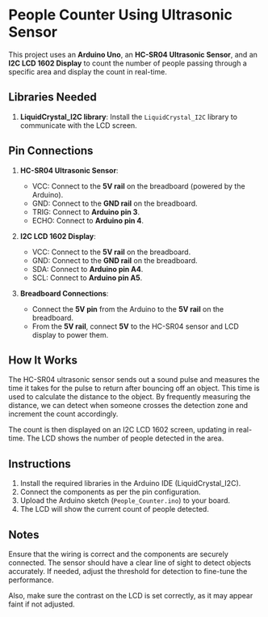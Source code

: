 # People Counter Using Ultrasonic Sensor

This project uses an **Arduino Uno**, an **HC-SR04 Ultrasonic Sensor**, and an **I2C LCD 1602 Display** to count the number of people passing through a specific area and display the count in real-time.

## Libraries Needed
1. **LiquidCrystal_I2C library**: Install the `LiquidCrystal_I2C` library to communicate with the LCD screen.

## Pin Connections
1. **HC-SR04 Ultrasonic Sensor**:
   - VCC: Connect to the **5V rail** on the breadboard (powered by the Arduino).
   - GND: Connect to the **GND rail** on the breadboard.
   - TRIG: Connect to **Arduino pin 3**.
   - ECHO: Connect to **Arduino pin 4**.

2. **I2C LCD 1602 Display**:
   - VCC: Connect to the **5V rail** on the breadboard.
   - GND: Connect to the **GND rail** on the breadboard.
   - SDA: Connect to **Arduino pin A4**.
   - SCL: Connect to **Arduino pin A5**.

3. **Breadboard Connections**:
   - Connect the **5V pin** from the Arduino to the **5V rail** on the breadboard.
   - From the **5V rail**, connect **5V** to the HC-SR04 sensor and LCD display to power them.

## How It Works
The HC-SR04 ultrasonic sensor sends out a sound pulse and measures the time it takes for the pulse to return after bouncing off an object. This time is used to calculate the distance to the object. By frequently measuring the distance, we can detect when someone crosses the detection zone and increment the count accordingly.

The count is then displayed on an I2C LCD 1602 screen, updating in real-time. The LCD shows the number of people detected in the area.

## Instructions
1. Install the required libraries in the Arduino IDE (LiquidCrystal_I2C).
2. Connect the components as per the pin configuration.
3. Upload the Arduino sketch (`People_Counter.ino`) to your board.
4. The LCD will show the current count of people detected.

## Notes
Ensure that the wiring is correct and the components are securely connected. The sensor should have a clear line of sight to detect objects accurately. If needed, adjust the threshold for detection to fine-tune the performance. 

Also, make sure the contrast on the LCD is set correctly, as it may appear faint if not adjusted.

